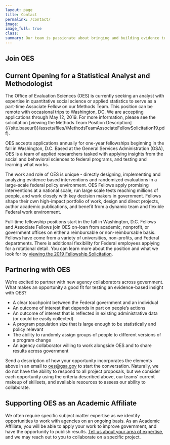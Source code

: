 ```yaml
---
layout: page
title: Contact
permalink: /contact/
image:
image_full: true
class:
summary: Our team is passionate about bringing and building evidence to tackle Federal priorities. 
---
```

## Join OES 

## Current Opening for a Statistical Analyst and Methodologist
The Office of Evaluation Sciences (OES) is currently seeking an analyst with expertise in quantitative social science or applied statistics to serve as a part-time Associate Fellow on our Methods Team. This position can be remote with occasional trips to Washington, DC. We are accepting applications through May 12, 2019. For more information, please see the solicitation [viewing the Methods Team Position Description] ({{site.baseurl}}/assets/files//MethodsTeamAssociateFellowSolicitation19.pdf). 


OES accepts applications annually for one-year fellowships beginning in the fall in Washington, D.C. Based at the General Services Administration (GSA), OES is a team of applied researchers tasked with applying insights from the social and behavioral sciences to federal programs, and testing and learning what works. 

The work and role of OES is unique - directly designing, implementing and analyzing evidence based interventions and randomized evaluations in a large-scale federal policy environment. OES Fellows apply promising interventions at a national scale, run large scale tests reaching millions of people, and work closely with key decision makers in government. Fellows shape their own high-impact portfolio of work, design and direct projects, author academic publications, and benefit from a dynamic team and flexible Federal work environment.

Full-time fellowship positions start in the fall in Washington, D.C. Fellows and Associate Fellows join OES on-loan from academic, nonprofit, or government offices on either a reimbursable or non-reimbursable basis.  Fellows have come from a variety of universities, non-profits, and Federal departments. There is additional flexibility for Federal employees applying for a rotational detail. You can learn more about the position and what we look for by [viewing the 2019 Fellowship Solicitation]({{site.baseurl}}/assets/files/GSA_OES_SolicitationFY19v2.pdf). 
            
      
## Partnering with OES

We’re excited to partner with new agency collaborators across government. What makes an opportunity a good fit for testing an evidence-based insight with OES?

- A clear touchpoint between the Federal government and an individual
- An outcome of interest that depends in part on people’s actions 
- An outcome of interest that is reflected in existing administrative data (or could be easily collected) 
- A program population size that is large enough to be statistically and policy relevant
- The ability to randomly assign groups of people to different versions of a program change 
- An agency collaborator willing to work alongside OES and to share results across government

Send a description of how your opportunity incorporates the elements above in an email to <a href="mailto:oes@gsa.gov?subject=Project Proposal">oes@gsa.gov</a> to start the conversation. Naturally, we do not have the ability to respond to all project proposals, but we consider each opportunity using the criteria described above, our teams' current makeup of skillsets, and available resources to assess our ability to collaborate.

## Supporting OES as an Academic Affiliate 

We often require specific subject matter expertise as we identify opportunities to work with agencies on an ongoing basis. As an Academic Affiliate, you will be able to apply your work to improve government, and have the opportunity to publish results. <a href="https://docs.google.com/forms/d/e/1FAIpQLSeqnuRSZNKZt9bVLAGw6G64i5oUNDqsGcrX7dvgGpvlac9Cog/viewform?usp=sf_link">Tell us about your area of expertise</a>, and we may reach out to you to collaborate on a specific project. 
